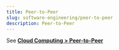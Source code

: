 ```yaml
---
title: Peer-to-Peer
slug: software-engineering/peer-to-peer
description: Peer-to-Peer
---
```


See **[Cloud Computing > Peer-to-Peer](/cloud-computing-and-distributed-systems/peer-to-peer)**
